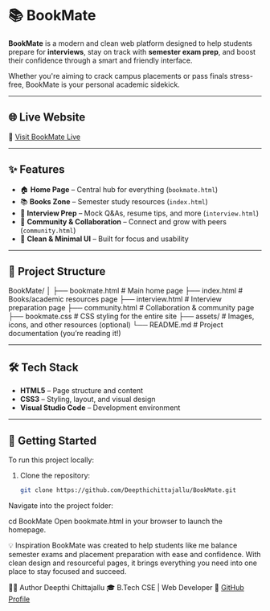 # 📚 BookMate

**BookMate** is a modern and clean web platform designed to help students prepare for **interviews**, stay on track with **semester exam prep**, and boost their confidence through a smart and friendly interface.

Whether you're aiming to crack campus placements or pass finals stress-free, BookMate is your personal academic sidekick.

---

## 🌐 Live Website

🔗 [Visit BookMate Live](https://deepthichittajallu.github.io/BookMate/bookmate.html)

---

## ✨ Features

- 🏠 **Home Page** – Central hub for everything (`bookmate.html`)
- 📚 **Books Zone** – Semester study resources (`index.html`)
- 💼 **Interview Prep** – Mock Q&As, resume tips, and more (`interview.html`)
- 🤝 **Community & Collaboration** – Connect and grow with peers (`community.html`)
- 🧠 **Clean & Minimal UI** – Built for focus and usability

---

## 📁 Project Structure

BookMate/
│
├── bookmate.html # Main home page
├── index.html # Books/academic resources page
├── interview.html # Interview preparation page
├── community.html # Collaboration & community page
├── bookmate.css # CSS styling for the entire site
├── assets/ # Images, icons, and other resources (optional)
└── README.md # Project documentation (you’re reading it!)


---

## 🛠️ Tech Stack

- **HTML5** – Page structure and content
- **CSS3** – Styling, layout, and visual design
- **Visual Studio Code** – Development environment

---

## 🚀 Getting Started

To run this project locally:

1. Clone the repository:
   ```bash
   git clone https://github.com/Deepthichittajallu/BookMate.git
Navigate into the project folder:

cd BookMate
Open bookmate.html in your browser to launch the homepage.

💡 Inspiration
BookMate was created to help students like me balance semester exams and placement preparation with ease and confidence.
With clean design and resourceful pages, it brings everything you need into one place to stay focused and succeed.

🙋‍♀️ Author
Deepthi Chittajallu
🎓 B.Tech CSE | Web Developer
🔗 [GitHub Profile](https://github.com/Deepthichittajallu)
